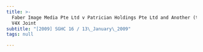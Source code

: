 ```yaml
---
title: >-
  Faber Image Media Pte Ltd v Patrician Holdings Pte Ltd and Another (trading as
  V4X Joint
subtitle: "[2009] SGHC 16 / 13\_January\_2009"
tags: null

---
```


